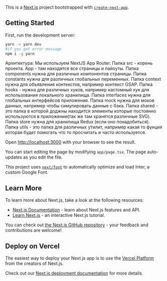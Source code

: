 This is a [Next.js](https://nextjs.org/) project bootstrapped with [`create-next-app`](https://github.com/vercel/next.js/tree/canary/packages/create-next-app).

## Getting Started

First, run the development server:

```bash
yarn -> yarn dev
#if you get error message
npm i -g yarn
```

Архитектура: Мы используем NextJS App Router. Папка src - корень проекта. App - там находятся все страницы и лайоуты. Папка components нужна для различных компонентов страницы.
Папка constants нужна для различных глобальных переменных. Папка context нужна для объявления контекстов, например контекст GSAP. Папка hooks - нужна для различных хуков, например кастомный хук для использования локального хранилища.
Папка interfaces нужна для глобальных интерфейсов приложения. Папка mock нужна для моков данных, например чтобы симулировать данные с бэка. Папка shared - это папка в которой доджны находится элементы которые постоянно используются в приложении(так же там хранятся различные SVG). Папка store нужна для хранилища Redux (если оно понадобиться). Папка utils - это папка для различных утилит, например какая то фунция которая будет помогать что то просчитать и часто используется.


Open [http://localhost:3000](http://localhost:3000) with your browser to see the result.

You can start editing the page by modifying `app/page.tsx`. The page auto-updates as you edit the file.

This project uses [`next/font`](https://nextjs.org/docs/basic-features/font-optimization) to automatically optimize and load Inter, a custom Google Font.

## Learn More

To learn more about Next.js, take a look at the following resources:

- [Next.js Documentation](https://nextjs.org/docs) - learn about Next.js features and API.
- [Learn Next.js](https://nextjs.org/learn) - an interactive Next.js tutorial.

You can check out [the Next.js GitHub repository](https://github.com/vercel/next.js/) - your feedback and contributions are welcome!

## Deploy on Vercel

The easiest way to deploy your Next.js app is to use the [Vercel Platform](https://vercel.com/new?utm_medium=default-template&filter=next.js&utm_source=create-next-app&utm_campaign=create-next-app-readme) from the creators of Next.js.

Check out our [Next.js deployment documentation](https://nextjs.org/docs/deployment) for more details.
